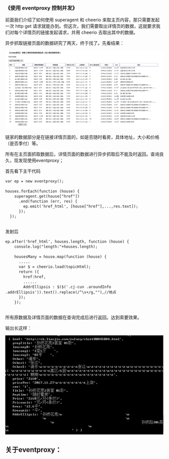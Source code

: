 ### 《使用 eventproxy 控制并发》

前面我们介绍了如何使用 superagent 和 cheerio 来取主页内容，那只需要发起一次 http get 请求就能办到。但这次，我们需要取出详情页的数据，这就要求我们对每个详情页的链接发起请求，并用 cheerio 去取出其中的数据。


异步抓取链接页面的数据研究了两天，终于找了。先看结果：

![](https://github.com/moveondo/nodeJs-Reptile/blob/master/image/proxy.png)

链家的数据部分是在链接详情页面的，如是否随时看房，具体地址，大小和价格（是否季付）等。

所有在主页面抓取数据后，详情页面的数据进行异步抓取后不能及时返回。查询良久，现发现使用eventproxy；

首先看下主干代码

```
var ep = new eventproxy();
  
houses.forEach(function (house) {
    superagent.get(house["href"])
      .end(function (err, res) {
        ep.emit('href_html', [house["href"],...,res.text]);
      });
  });
      
```
发射后

```
ep.after('href_html', houses.length, function (house) {
    console.log("length:"+houses.length);

    housesMany = house.map(function (house) {				
      .....
      var $ = cheerio.load(topicHtml);
      return ({
        href:href,
        ......
        AddrEllipsis : $($('.cj-cun .aroundInfo .addrEllipsis')).text().replace(/^\s+/g,""),//地点
      });
    });
        
```

所有原数据及详情页面的数据在查询完成后进行返回。达到索要效果。

输出长这样：

![](https://github.com/moveondo/nodeJs-Reptile/blob/master/image/proxy1.png)


## 关于eventproxy：










